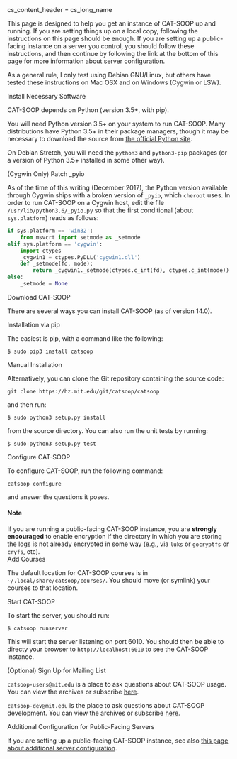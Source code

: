 <python>
cs_content_header = cs_long_name
</python>

This page is designed to help you get an instance of CAT-SOOP up and running.
If you are setting things up on a local copy, following the instructions on
this page should be enough.  If you are setting up a public-facing instance on
a server you control, you should follow these instructions, and then continue
by following the link at the bottom of this page for more information about
server configuration.

As a general rule, I only test using Debian GNU/Linux, but others have tested
these instructions on Mac OSX and on Windows (Cygwin or LSW).

<tableofcontents/>

<section>Install Necessary Software</section>

CAT-SOOP depends on Python (version 3.5+, with pip).

You will need Python version 3.5+ on your system to run CAT-SOOP.  Many
distributions have Python 3.5+ in their package managers, though it may be
necessary to download the source from [the official Python
site](https://www.python.org/).

On Debian Stretch, you will need the `python3` and `python3-pip` packages (or a
version of Python 3.5+ installed in some other way).

<subsection>(Cygwin Only) Patch _pyio</subsection>

As of the time of this writing (December 2017), the Python version available
through Cygwin ships with a broken version of `_pyio`, which `cheroot` uses.
In order to run CAT-SOOP on a Cygwin host, edit the file
`/usr/lib/python3.6/_pyio.py` so that the first conditional (about
`sys.platform`) reads as follows:

```py
if sys.platform == 'win32':
    from msvcrt import setmode as _setmode
elif sys.platform == 'cygwin':
    import ctypes
    _cygwin1 = ctypes.PyDLL('cygwin1.dll')
    def _setmode(fd, mode):
        return _cygwin1._setmode(ctypes.c_int(fd), ctypes.c_int(mode))
else:
    _setmode = None
```

<section>Download CAT-SOOP</section>

There are several ways you can install CAT-SOOP (as of version 14.0).

<subsection>Installation via pip</subsection>

The easiest is pip, with a command like the following:

```
$ sudo pip3 install catsoop
```

<subsection>Manual Installation</subsection>

Alternatively, you can clone the Git repository containing the source code:

```
git clone https://hz.mit.edu/git/catsoop/catsoop
```

and then run:

```
$ sudo python3 setup.py install
```

from the source directory.  You can also run the unit tests by running:

```
$ sudo python3 setup.py test
```


<section>Configure CAT-SOOP</section>

To configure CAT-SOOP, run the following command:

```
catsoop configure
```

and answer the questions it poses.


<div class="callout callout-danger">
<h4>Note</h4>
If you are running a public-facing CAT-SOOP instance, you are <b>strongly
encouraged</b> to enable encryption if the directory in which you are storing
the logs is not already encrypted in some way (e.g., via <code>luks</code> or
<code>gocryptfs</code> or <code>cryfs</code>, etc).
</div>

<section>Add Courses</section>

The default location for CAT-SOOP courses is in
`~/.local/share/catsoop/courses/`.  You should move (or symlink) your courses
to that location.

<section>Start CAT-SOOP</section>

To start the server, you should run:

```
$ catsoop runserver
```

This will start the server listening on port 6010.  You should then be able to
directy your browser to `http://localhost:6010` to see the CAT-SOOP instance.


<section>(Optional) Sign Up for Mailing List</section>

`catsoop-users@mit.edu` is a place to ask questions about CAT-SOOP usage.
You can view the archives or subscribe
[here](http://mailman.mit.edu/mailman/listinfo/catsoop-users).

`catsoop-dev@mit.edu` is the place to ask questions about CAT-SOOP development.
You can view the archives or subscribe
[here](http://mailman.mit.edu/mailman/listinfo/catsoop-dev).

<section>Additional Configuration for Public-Facing Servers</section>

If you are setting up a public-facing CAT-SOOP instance, see also [this page
about additional server configuration](CURRENT/server_configuration).
